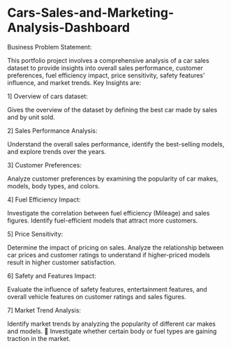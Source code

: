 # Cars-Sales-and-Marketing-Analysis-Dashboard

 Business Problem Statement: 
 
   This portfolio project involves a comprehensive analysis of a car sales dataset to provide insights into overall sales performance, customer preferences, fuel efficiency impact, price sensitivity, 
   safety features' influence, and market trends. Key Insights are: 

 1] Overview of cars dataset: 
 
   Gives the overview of the dataset by defining the best car made by sales and by unit sold. 
           
 2] Sales Performance Analysis: 
 
   Understand the overall sales performance, identify the best-selling models, and explore trends over the years. 
           
 3] Customer Preferences: 
 
   Analyze customer preferences by examining the popularity of car makes, models, body types, and colors. 
           
 4] Fuel Efficiency Impact: 
 
   Investigate the correlation between fuel efficiency (Mileage) and sales figures. Identify fuel-efficient models that attract more customers. 
           
 5] Price Sensitivity: 
 
   Determine the impact of pricing on sales. Analyze the relationship between car prices and customer ratings to understand if higher-priced models result in higher customer satisfaction. 
           
 6] Safety and Features Impact: 
 
   Evaluate the influence of safety features, entertainment features, and overall vehicle features on customer ratings and sales figures. 
           
 7] Market Trend Analysis: 
 
   Identify market trends by analyzing the popularity of different car makes and models.  Investigate whether certain body or fuel types are gaining traction in the market. 
 
